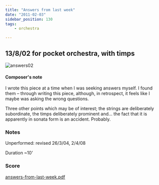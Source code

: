 ```yaml
---
title: "Answers from last week"
date: "2011-02-03"
sidebar_position: 130
tags:
    - orchestra

---
```

## 13/8/02 for pocket orchestra, with timps

![](/img/answers02.png "answers02")

#### Composer's note

I wrote this piece at a time when I was seeking answers myself. I found them – through writing this piece, although, in retrospect, it feels like I maybe was asking the wrong questions.

Three other points which may be of interest; the strings are deliberately subordinate, the timps deliberately prominent and… the fact that it is apparently in sonata form is an accident. Probably.

### Notes

Unperformed: revised 26/3/04, 2/4/08

Duration ~10'

### Score

[answers-from-last-week.pdf](/answers-from-last-week.pdf)





